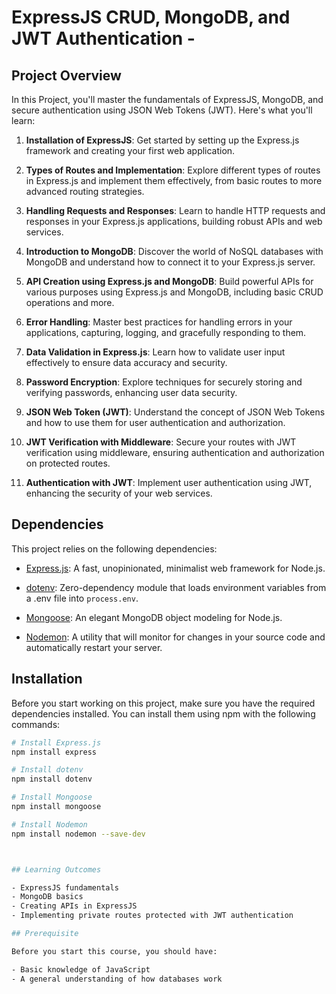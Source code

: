 # ExpressJS CRUD, MongoDB, and JWT Authentication - 


## Project Overview

In this Project, you'll master the fundamentals of ExpressJS, MongoDB, and secure authentication using JSON Web Tokens (JWT). Here's what you'll learn:

1. **Installation of ExpressJS**: Get started by setting up the Express.js framework and creating your first web application.

2. **Types of Routes and Implementation**: Explore different types of routes in Express.js and implement them effectively, from basic routes to more advanced routing strategies.

3. **Handling Requests and Responses**: Learn to handle HTTP requests and responses in your Express.js applications, building robust APIs and web services.

4. **Introduction to MongoDB**: Discover the world of NoSQL databases with MongoDB and understand how to connect it to your Express.js server.

5. **API Creation using Express.js and MongoDB**: Build powerful APIs for various purposes using Express.js and MongoDB, including basic CRUD operations and more.

6. **Error Handling**: Master best practices for handling errors in your applications, capturing, logging, and gracefully responding to them.

7. **Data Validation in Express.js**: Learn how to validate user input effectively to ensure data accuracy and security.

8. **Password Encryption**: Explore techniques for securely storing and verifying passwords, enhancing user data security.

9. **JSON Web Token (JWT)**: Understand the concept of JSON Web Tokens and how to use them for user authentication and authorization.

10. **JWT Verification with Middleware**: Secure your routes with JWT verification using middleware, ensuring authentication and authorization on protected routes.

11. **Authentication with JWT**: Implement user authentication using JWT, enhancing the security of your web services.



## Dependencies

This project relies on the following dependencies:

- [Express.js](https://expressjs.com/): A fast, unopinionated, minimalist web framework for Node.js.

- [dotenv](https://www.npmjs.com/package/dotenv): Zero-dependency module that loads environment variables from a .env file into `process.env`.

- [Mongoose](https://mongoosejs.com/): An elegant MongoDB object modeling for Node.js.

- [Nodemon](https://nodemon.io/): A utility that will monitor for changes in your source code and automatically restart your server.

## Installation

Before you start working on this project, make sure you have the required dependencies installed. You can install them using npm with the following commands:

```bash
# Install Express.js
npm install express

# Install dotenv
npm install dotenv

# Install Mongoose
npm install mongoose

# Install Nodemon
npm install nodemon --save-dev



## Learning Outcomes

- ExpressJS fundamentals
- MongoDB basics
- Creating APIs in ExpressJS
- Implementing private routes protected with JWT authentication

## Prerequisite

Before you start this course, you should have:

- Basic knowledge of JavaScript
- A general understanding of how databases work

